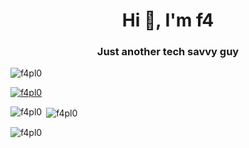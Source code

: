 <h1 align="center">Hi 👋, I'm f4</h1>
<h3 align="center">Just another tech savvy guy</h3>

<p align="left"> <img src="https://komarev.com/ghpvc/?username=f4pl0&theme=monokai&label=Profile%20views&color=0e75b6&style=flat" alt="f4pl0" /> </p>

<p align="left"> <a href="https://github.com/ryo-ma/github-profile-trophy"><img src="https://github-profile-trophy.vercel.app/?username=f4pl0" alt="f4pl0" /></a> </p>

<p><img align="left" src="https://github-readme-stats.vercel.app/api/top-langs?username=f4pl0&show_icons=true&locale=en&layout=compact" alt="f4pl0" /></p>

<p>&nbsp;<img align="center" src="https://github-readme-stats.vercel.app/api?username=f4pl0&show_icons=true&locale=en" alt="f4pl0" /></p>

<p><img align="center" src="https://github-readme-streak-stats.herokuapp.com/?user=f4pl0&" alt="f4pl0" /></p>
